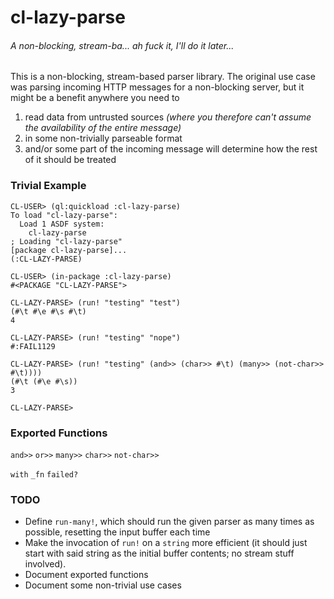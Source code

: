 # cl-lazy-parse
###### A non-blocking, stream-ba... ah fuck it, I'll do it later...

This is a non-blocking, stream-based parser library. The original use case was parsing incoming HTTP messages for a non-blocking server, but it might be a benefit anywhere you need to

1. read data from untrusted sources *(where you therefore can't assume the availability of the entire message)*
2. in some non-trivially parseable format
3. and/or some part of the incoming message will determine how the rest of it should be treated

### Trivial Example

	CL-USER> (ql:quickload :cl-lazy-parse)
	To load "cl-lazy-parse":
	  Load 1 ASDF system:
	    cl-lazy-parse
	; Loading "cl-lazy-parse"
	[package cl-lazy-parse]...
	(:CL-LAZY-PARSE)
	
	CL-USER> (in-package :cl-lazy-parse)
	#<PACKAGE "CL-LAZY-PARSE">
	
	CL-LAZY-PARSE> (run! "testing" "test")
	(#\t #\e #\s #\t)
	4
	
	CL-LAZY-PARSE> (run! "testing" "nope")
	#:FAIL1129
	
	CL-LAZY-PARSE> (run! "testing" (and>> (char>> #\t) (many>> (not-char>> #\t))))
	(#\t (#\e #\s))
	3
	
	CL-LAZY-PARSE> 

### Exported Functions

`and>>`
`or>>`
`many>>`
`char>>`
`not-char>>`

`with`
`_fn`
`failed?`

### TODO

- Define `run-many!`, which should run the given parser as many times as possible, resetting the input buffer each time
- Make the invocation of `run!` on a `string` more efficient (it should just start with said string as the initial buffer contents; no stream stuff involved).
- Document exported functions
- Document some non-trivial use cases
